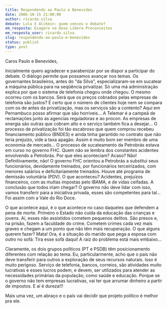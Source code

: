 ```yaml
---
title: Respondendo ao Paulo e Benevides
date: 2006-10-15 21:00:00
author: ricardo.silva
debate: Lula X Alckmin: quem venceu o debate?
em_resposta: Exagero na Dose Libera Preconceitos
em_resposta_user: ricardo.silva
slug: respondendo-ao-paulo-e-benevides
status: publish 
type: post
---
```


Caros Paulo e Benevides,


Inicialmente quero agradecer e parabenizar por se dispor a participar do debate. O diálogo permite que possamos avançar nos temas. Os governantes brasileiros, antes do "da Silva", especializaram-se em sucatear a máquina pública para na seqüência privatizar. Só uma má administração explica por que o sistema de telefonia chegou onde chegou. O mesmo ocorreu com os bancos. Será que os preços cobrados pelas empresas de telefonia são justos? É certo que o número de clientes hoje nem se compara com os de antes da privatização, mas os serviços são a contento? Aqui em Pernambuco posso afirmar que são horríveis... A Telemar é a campeã de reclamações junto as agencias reguladoras e ao procon. As empresas de energia são outras que cobram alto e o serviço também fica a desejar... O processo de privatização foi tão escabroso que quem comprou recebeu financiamento público (BNDES) e ainda tinha garantido no contrato que não teria prejuízo, vide a taxa apagão. Assim é muito bom ser membro de uma economia de mercado... O processo de sucateamento da Petrobrás estava em curso no governo FHC. Quem não se lembra dos constantes acidentes envolvendo a Petrobrás. Por que eles aconteciam? Acaso? Não! Definitivamente, não! O governo FHC orientou a Petrobrás a substitui seus funcionários, devidamente treinados, por funcionários terceirizados, com menores salários e deficitariamente treinados. Houve até programa de demissão voluntária (PDV). O que aconteceu? Acidentes, prejuízos financeiros, com as multas impostas pelo IBAMA, e de vidas ceifadas. A conclusão que todos iriam chegar? O governo não deve lidar com isso, vamos transferir para a iniciativa privada, esses são competentes para tal... Foi assim com a Vale do Rio Doce.


O que acontece aqui, é o que acontece no caso daqueles que defendem a pena de morte. Primeiro o Estado não cuida da educação das crianças e jovens. Ai, esses não assistidos cometem pequenos delitos. São presos e, na prisão, fazem a faculdade do crime. Cometem crimes cada vez mais graves e chegam a um ponto que não têm mais recuperação. O que alguns querem fazer? Mata! Ora, é a situação do marido que pega a esposa com outro no sofá: Tira esse sofá daqui! A raiz do problema está mais embaixo...


Claramente, os dois grupos políticos (PT e PSDB) têm posicionamento diferentes com relação ao tema. Eu, particularmente, acho que o país não deve transferir para outros a exploração de seus recursos naturais. Isso é muito perigoso. Serviço de telefonia, bancos, correios, são atividades muito lucrativas e esses lucros podem, e devem, ser utilizados para atender as necessidades primárias da população, como saúde e educação. Porque se o governo não tem empresas lucrativas, vai ter que arrumar dinheiro a partir de impostos. E ai é dureza!!!


Mais uma vez, um abraço e o país vai decidir que projeto político é melhor pra ele.


